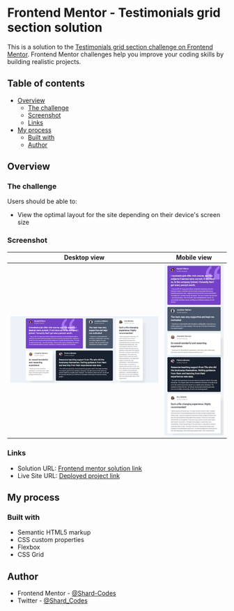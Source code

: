 # Frontend Mentor - Testimonials grid section solution

This is a solution to the [Testimonials grid section challenge on Frontend Mentor](https://www.frontendmentor.io/challenges/testimonials-grid-section-Nnw6J7Un7). Frontend Mentor challenges help you improve your coding skills by building realistic projects. 

## Table of contents

- [Overview](#overview)
  - [The challenge](#the-challenge)
  - [Screenshot](#screenshot)
  - [Links](#links)
- [My process](#my-process)
  - [Built with](#built-with)
  - [Author](#author)

## Overview

### The challenge

Users should be able to:

- View the optimal layout for the site depending on their device's screen size

### Screenshot

Desktop view             |  Mobile view
:-------------------------:|:-------------------------:
![](images/webpage-1.jpg)  |  ![](images/webpage-2.jpg)

### Links

- Solution URL: [Frontend mentor solution link](https://www.frontendmentor.io/solutions/testimonials-grid-section-made-with-using-html-and-css-MUv8IjZXCP)
- Live Site URL: [Deployed project link](https://testimonals-section.netlify.app/)

## My process

### Built with

- Semantic HTML5 markup
- CSS custom properties
- Flexbox
- CSS Grid

## Author

- Frontend Mentor - [@Shard-Codes](https://twitter.com/Shard_Codes)
- Twitter - [@Shard_Codes](https://www.twitter.com/yourusername)
